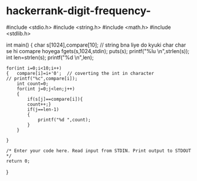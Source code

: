 # hackerrank-digit-frequency-


#include <stdio.h>
#include <string.h>
#include <math.h>
#include <stdlib.h>

int main() {
    char s[1024],compare[10]; // string bna liye do kyuki char char se hi comapre hoyega
    fgets(s,1024,stdin);
    puts(s);
    printf("%lu \n",strlen(s));
    int len=strlen(s);
    printf("%d \n",len);
    
    for(int i=0;i<10;i++)
    {   compare[i]=i+'0';  // coverting the int in character
    // printf("%c",compare[i]);
        int count=0;
        for(int j=0;j<len;j++)
        {
            if(s[j]==compare[i]){
            count++;}
            if(j==len-1)
            {
                printf("%d ",count);
            }
        }
        
    }

    /* Enter your code here. Read input from STDIN. Print output to STDOUT */    
    return 0;
}
